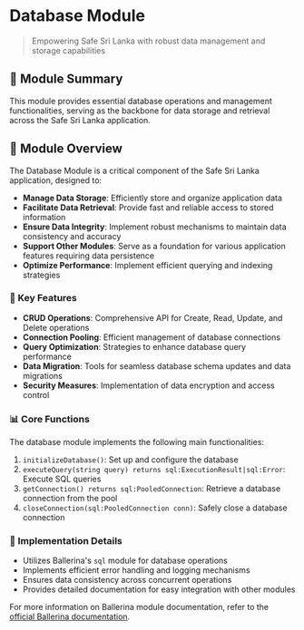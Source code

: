 # Database Module

> Empowering Safe Sri Lanka with robust data management and storage capabilities

## 💾 Module Summary

This module provides essential database operations and management functionalities, serving as the backbone for data storage and retrieval across the Safe Sri Lanka application.

## 🌟 Module Overview

The Database Module is a critical component of the Safe Sri Lanka application, designed to:

- **Manage Data Storage**: Efficiently store and organize application data
- **Facilitate Data Retrieval**: Provide fast and reliable access to stored information
- **Ensure Data Integrity**: Implement robust mechanisms to maintain data consistency and accuracy
- **Support Other Modules**: Serve as a foundation for various application features requiring data persistence
- **Optimize Performance**: Implement efficient querying and indexing strategies

### 🔑 Key Features

- **CRUD Operations**: Comprehensive API for Create, Read, Update, and Delete operations
- **Connection Pooling**: Efficient management of database connections
- **Query Optimization**: Strategies to enhance database query performance
- **Data Migration**: Tools for seamless database schema updates and data migrations
- **Security Measures**: Implementation of data encryption and access control

### 📊 Core Functions

The database module implements the following main functionalities:

1. `initializeDatabase()`: Set up and configure the database
2. `executeQuery(string query) returns sql:ExecutionResult|sql:Error`: Execute SQL queries
3. `getConnection() returns sql:PooledConnection`: Retrieve a database connection from the pool
4. `closeConnection(sql:PooledConnection conn)`: Safely close a database connection

### 🔧 Implementation Details

- Utilizes Ballerina's `sql` module for database operations
- Implements efficient error handling and logging mechanisms
- Ensures data consistency across concurrent operations
- Provides detailed documentation for easy integration with other modules

For more information on Ballerina module documentation, refer to the [official Ballerina documentation](https://lib.ballerina.io/ballerina/io/latest).
